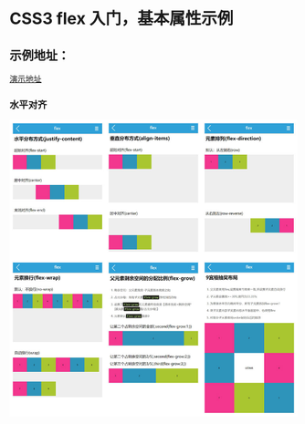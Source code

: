# CSS3 flex 入门，基本属性示例
## 示例地址：

[演示地址](https://luochongfei.github.io/flex-study/justify-content.html)

### 水平对齐
![GitHub](img/demo.jpg "示例截图")

